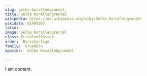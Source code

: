 ```yaml
---
slug: gelbe-korallengrundel
title: Gelbe Korallengrundel
wikipedia: https://de.wikipedia.org/wiki/Gelbe_Korallengrundel
wikidata: Q1499287
latin:
image: Gelbe Korallengrundel
class: Strahlenflosser
order:  Barschartige
family:  Grundeln
species:  Gelbe Korallengrundel

---
```


I am content.
